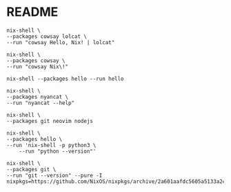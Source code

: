 # README

```shell
nix-shell \
--packages cowsay lolcat \
--run "cowsay Hello, Nix! | lolcat"
```

```shell
nix-shell \
--packages cowsay \
--run "cowsay Nix\!"
```

```shell
nix-shell --packages hello --run hello
```

```shell
nix-shell \
--packages nyancat \
--run "nyancat --help"
```

```shell
nix-shell \
--packages git neovim nodejs
```

```shell
nix-shell \
--packages hello \
--run 'nix-shell -p python3 \
    --run "python --version"'
```

```shell
nix-shell \
--packages git \
--run "git --version" --pure -I nixpkgs=https://github.com/NixOS/nixpkgs/archive/2a601aafdc5605a5133a2ca506a34a3a73377247.tar.gz
```
